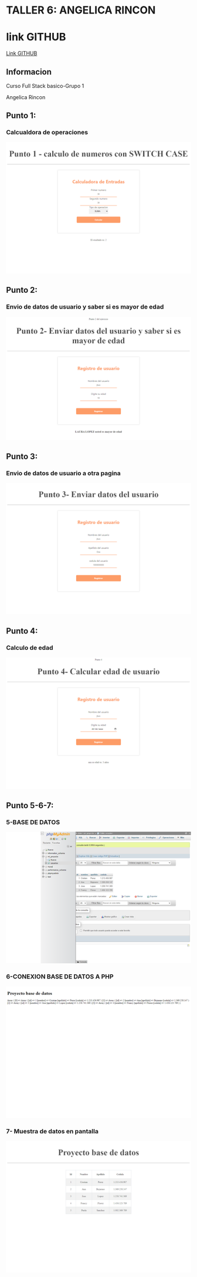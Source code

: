 <h1>TALLER 6: ANGELICA RINCON</h1>

<h1>link GITHUB</h1>
<a href="https://github.com/Angela-2017/TALLER_6_FULL_STACK_INTERMEDIO" target="blank">Link GITHUB</a>

<h2>Informacion</h2>
<p>Curso Full Stack basico-Grupo 1</p>
<p>Angelica Rincon</p>

<h2>Punto 1: </h2> 
<h3>Calcualdora de operaciones</h3>
<img src="./public/images/calculadoradeoperaciones.png" alt="calculadora">

<h2>Punto 2: </h2>
<h3>Envio de datos de usuario y saber si es mayor de edad</h3>
<img src="./public/images/Envio-datos-usuario.png" alt="datos">

<h2>Punto 3: </h2>
<h3>Envio de datos de usuario a otra pagina</h3>
<img src="./public/images/punto-3.png" alt="userdates">

<h2>Punto 4: </h2>
<h3>Calculo de edad</h3>
<img src="./public/images/punto-4.png" alt="date">

<h2>Punto 5-6-7: </h2>
<h3>5-BASE DE DATOS</h3>
<img src="./public/images/pantallazo-base-de-datos.png" alt="mysql">
<h3>6-CONEXION BASE DE DATOS A PHP</h3>
<img src="./public/images/conexion-base-de-datos.png" alt="connection">
<h3>7- Muestra de datos en pantalla</h3>
<img src="./public/images/basededatos.png" alt="bd">